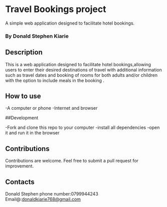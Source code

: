 # Travel Bookings project

A simple  web application designed to facilitate hotel bookings.

### By Donald Stephen Kiarie

 ## Description

This is a web application designed to facilitate hotel bookings,allowing users to enter their desired destinations of  travel with additional information such as travel dates  and booking of rooms for both adults and/or children with the option to include meals in the booking .


## How to use

-A computer or phone
-Internet and browser

##Development

 -Fork and clone this repo to your computer
 -install all dependencies
 -open it and run it in the browser

 ## Contributions

 Contributions are welcome. Feel free to submit a pull request for improvement.

## Contacts

 Donald Stephen
 phone number:0799944243 
 Email@:donaldkiarie768@gmail.com